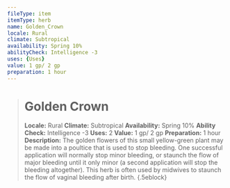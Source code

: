 ```yaml
---
fileType: item
itemType: herb
name: Golden_Crown
locale: Rural
climate: Subtropical
availability: Spring 10%
abilityCheck: Intelligence -3
uses: {Uses}
value: 1 gp/ 2 gp
preparation: 1 hour
---
```

>#  Golden Crown
>
> **Locale:** Rural
> **Climate:** Subtropical
> **Availability:** Spring 10%
> **Ability Check:** Intelligence -3
> **Uses:** 2
> **Value:** 1 gp/ 2 gp
> **Preparation:** 1 hour
> **Description:** The golden flowers of this small yellow-green plant may be made into a poultice that is used to stop bleeding. One successful application will normally stop minor bleeding, or staunch the flow of major bleeding until it only minor (a second application will stop the bleeding altogether). This herb is often used by midwives to staunch the flow of vaginal bleeding after birth.
{.5eblock}

